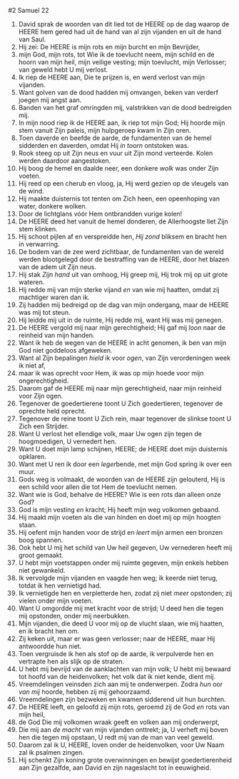 #2 Samuel 22
1. David sprak de woorden van dit lied tot de HEERE op de dag waarop de HEERE hem gered had uit de hand van al zijn vijanden en uit de hand van Saul.
2. Hij zei: De HEERE is mijn rots en mijn burcht en mijn Bevrijder, 
3. mijn God, mijn rots, tot Wie ik de toevlucht neem, mijn schild en de hoorn van mijn heil, mijn veilige vesting; mijn toevlucht, mijn Verlosser; van geweld hebt U mij verlost. 
4. Ik riep de HEERE aan, Die te prijzen is, en werd verlost van mijn vijanden. 
5. Want golven van de dood hadden mij omvangen, beken van verderf joegen mij angst aan. 
6. Banden van het graf omringden mij, valstrikken van de dood bedreigden mij. 
7. In mijn nood riep ik de HEERE aan, ik riep tot mijn God; Hij hoorde mijn stem vanuit Zijn paleis, mijn hulpgeroep kwam in Zijn oren. 
8. Toen daverde en beefde de aarde, de fundamenten van de hemel sidderden en daverden, omdat Hij *in toorn* ontstoken was. 
9. Rook steeg op uit Zijn neus en vuur uit Zijn mond verteerde. Kolen werden daardoor aangestoken. 
10. Hij boog de hemel en daalde neer, een donkere *wolk* was onder Zijn voeten. 
11. Hij reed op een cherub en vloog, ja, Hij werd gezien op de vleugels van de wind. 
12. Hij maakte duisternis tot tenten om Zich heen, een opeenhoping van water, donkere wolken. 
13. Door de lichtglans vóór Hem ontbrandden vurige kolen! 
14. De HEERE deed het vanuit de hemel donderen, de Allerhoogste liet Zijn stem klinken. 
15. Hij schoot pijlen af en verspreidde hen, *Hij zond* bliksem en bracht hen in verwarring. 
16. De bodem van de zee werd zichtbaar, de fundamenten van de wereld werden blootgelegd door de bestraffing van de HEERE, door het blazen van de adem uit Zijn neus. 
17. Hij stak *Zijn hand* uit van omhoog, Hij greep mij, Hij trok mij op uit grote wateren. 
18. Hij redde mij van mijn sterke vijand *en* van wie mij haatten, omdat zij machtiger waren dan ik. 
19. Zij hadden mij bedreigd op de dag van mijn ondergang, maar de HEERE was mij tot steun. 
20. Hij leidde mij uit in de ruimte, Hij redde mij, want Hij was mij genegen. 
21. De HEERE vergold mij naar mijn gerechtigheid; Hij gaf mij *loon* naar de reinheid van mijn handen. 
22. Want ik heb de wegen van de HEERE in acht genomen, ik ben van mijn God niet goddeloos afgeweken. 
23. Want al Zijn bepalingen *hield* ik voor *ogen*, van Zijn verordeningen week ik niet af, 
24. maar ik was oprecht voor Hem, ik was op mijn hoede voor mijn ongerechtigheid. 
25. Daarom gaf de HEERE mij naar mijn gerechtigheid, naar mijn reinheid voor Zijn ogen. 
26. Tegenover de goedertierene toont U Zich goedertieren, tegenover de oprechte held oprecht. 
27. Tegenover de reine toont U Zich rein, maar tegenover de slinkse toont U Zich een Strijder. 
28. Want U verlost het ellendige volk, maar Uw ogen zijn tegen de hoogmoedigen, U vernedert hen. 
29. Want U doet mijn lamp schijnen, HEERE; de HEERE doet mijn duisternis opklaren. 
30. Want met U ren ik door een *leger*bende, met mijn God spring ik over een muur. 
31. Gods weg is volmaakt, de woorden van de HEERE zijn gelouterd, Hij is een schild voor allen die tot Hem de toevlucht nemen. 
32. Want wie is God, behalve de HEERE? Wie is een rots dan alleen onze God? 
33. God is mijn vesting *en* kracht; Hij heeft mijn weg volkomen gebaand. 
34. Hij maakt mijn voeten als die van hinden en doet mij op mijn hoogten staan. 
35. Hij oefent mijn handen voor de strijd en *leert* mijn armen een bronzen boog spannen. 
36. Ook hebt U mij het schild van Uw heil gegeven, Uw vernederen heeft mij groot gemaakt. 
37. U hebt mijn voetstappen onder mij ruimte gegeven, mijn enkels hebben niet gewankeld. 
38. Ik vervolgde mijn vijanden en vaagde hen weg; ik keerde niet terug, totdat ik hen vernietigd had. 
39. Ik vernietigde hen en verpletterde hen, zodat zij niet *meer* opstonden; zij vielen onder mijn voeten. 
40. Want U omgordde mij met kracht voor de strijd; U deed hen die tegen mij opstonden, onder mij neerbukken. 
41. Mijn vijanden, die deed U voor mij op de vlucht slaan, wie mij haatten, en ik bracht hen om. 
42. Zij keken uit, maar er was geen verlosser; naar de HEERE, maar Hij antwoordde hun niet. 
43. Toen vergruisde ik hen als stof op de aarde, ik verpulverde hen en vertrapte hen als slijk op de straten. 
44. U hebt mij bevrijd van de aanklachten van mijn volk; U hebt mij bewaard tot hoofd van de heidenvolken; het volk dat ik niet kende, dient mij. 
45. Vreemdelingen veinsden zich aan mij te onderwerpen. Zodra *hun* oor *van mij* hoorde, hebben zij mij gehoorzaamd. 
46. Vreemdelingen zijn bezweken en kwamen sidderend uit hun burchten. 
47. De HEERE leeft, en geloofd zij mijn rots, geroemd zij de God *en* rots van mijn heil, 
48. de God Die mij volkomen wraak geeft en volken aan mij onderwerpt, 
49. Die mij aan *de macht* van mijn vijanden onttrekt; ja, U verheft mij boven hen die tegen mij opstaan, U redt mij van de man van veel geweld. 
50. Daarom zal ik U, HEERE, loven onder de heidenvolken, voor Uw Naam zal ik psalmen zingen. 
51. Hij schenkt Zijn koning grote overwinningen en bewijst goedertierenheid aan Zijn gezalfde, aan David en zijn nageslacht tot in eeuwigheid.

